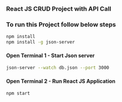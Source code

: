 ### React JS CRUD Project with API Call


### To run this Project follow below steps
```bash
npm install 
npm install -g json-server
```
#### Open Terminal 1 - Start Json server
```bash
json-server --watch db.json --port 3000
```
#### Open Terminal 2 - Run React JS Application
```bash
npm start
```

